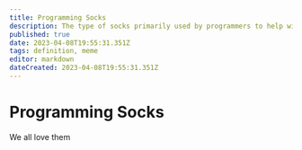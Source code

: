 ```yaml
---
title: Programming Socks
description: The type of socks primarily used by programmers to help with efficiency
published: true
date: 2023-04-08T19:55:31.351Z
tags: definition, meme
editor: markdown
dateCreated: 2023-04-08T19:55:31.351Z
---
```


# Programming Socks

We all love them
